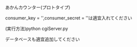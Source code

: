 あかんカウンター(プロトタイプ)

consumer_key = '',consumer_secret = ''は適宜入れてください

(実行方法)python cgiServer.py 

データベースも適宜追加してください